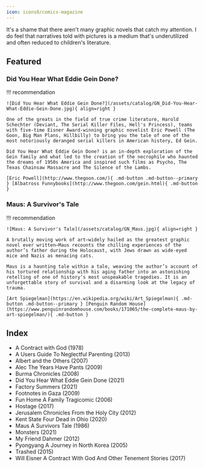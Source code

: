 ```yaml
---
icon: icons8/comics-magazine
---
```


It's a shame that there aren't many graphic novels that catch my attention. I do feel that narratives told with pictures is a medium that's underutilized and often reduced to children's literature.

## Featured

### Did You Hear What Eddie Gein Done?

!!! recommendation

    ![Did You Hear What Eddie Gein Done?](/assets/catalog/GN_Did-You-Hear-What-Eddie-Gein-Done.jpg){ align=right }

    One of the greats in the field of true crime literature, Harold Schechter (Deviant, The Serial Killer Files, Hell's Princess), teams with five-time Eisner Award-winning graphic novelist Eric Powell (The Goon, Big Man Plans, Hillbilly) to bring you the tale of one of the most notoriously deranged serial killers in American history, Ed Gein.

    Did You Hear What Eddie Gein Done? is an in-depth exploration of the Gein family and what led to the creation of the necrophile who haunted the dreams of 1950s America and inspired such films as Psycho, The Texas Chainsaw Massacre and The Silence of the Lambs. 

    [Eric Powell](http://www.thegoon.com/){ .md-button .md-button--primary } [Albatross Funnybooks](http://www.thegoon.com/gein.html){ .md-button }

### Maus: A Survivor's Tale

!!! recommendation

    ![Maus: A Survivor's Tale](/assets/catalog/GN_Maus.jpg){ align=right }

    A brutally moving work of art—widely hailed as the greatest graphic novel ever written—Maus recounts the chilling experiences of the author’s father during the Holocaust, with Jews drawn as wide-eyed mice and Nazis as menacing cats. 

    Maus is a haunting tale within a tale, weaving the author’s account of his tortured relationship with his aging father into an astonishing retelling of one of history’s most unspeakable tragedies. It is an unforgettable story of survival and a disarming look at the legacy of trauma.

    [Art Spiegelman](https://en.wikipedia.org/wiki/Art_Spiegelman){ .md-button .md-button--primary } [Penguin Random House](https://www.penguinrandomhouse.com/books/171065/the-complete-maus-by-art-spiegelman/){ .md-button }


## Index

- A Contract with God (1978)
- A Users Guide To Neglectful Parenting (2013)
- Albert and the Others (2007)
- Alec The Years Have Pants (2009)
- Burma Chronicles (2008)
- Did You Hear What Eddie Gein Done (2021)
- Factory Summers (2021)
- Footnotes in Gaza (2009)
- Fun Home A Family Tragicomic (2006)
- Hostage (2017)
- Jerusalem Chronicles From the Holy City (2012)
- Kent State Four Dead in Ohio (2020)
- Maus A Survivors Tale (1986)
- Monsters (2021)
- My Friend Dahmer (2012)
- Pyongyang A Journey in North Korea (2005)
- Trashed (2015)
- Will Eisner A Contract With God And Other Tenement Stories (2017)